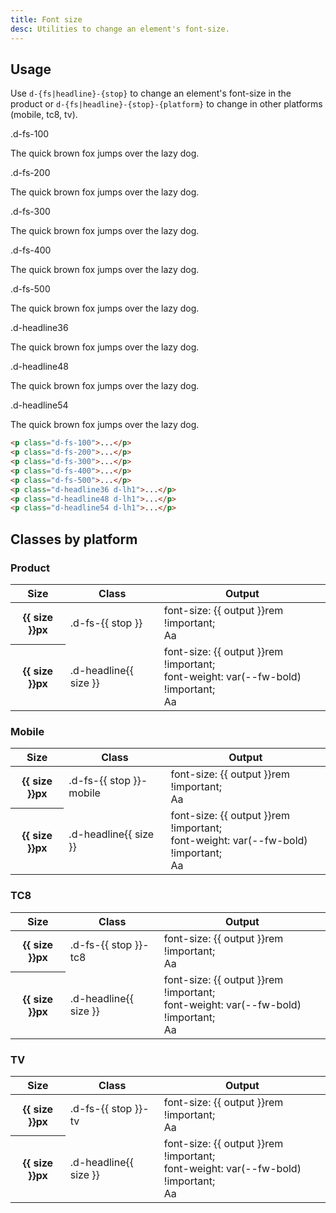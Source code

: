 ```yaml
---
title: Font size
desc: Utilities to change an element's font-size.
---
```


## Usage

Use `d-{fs|headline}-{stop}` to change an element's font-size in the product or `d-{fs|headline}-{stop}-{platform}` to
change in other platforms (mobile, tc8, tv).

<code-well-header class="d-d-flex d-jc-center d-fd-column d-p24 d-bgc-purple-100 d-w100p d-hmn102" custom>
  <div class="d-d-grid d-gg16 d-ai-center" style="grid-template-columns: 10rem 1fr">
    <div class="d-fs-100 d-ff-mono d-fc-purple-400">.d-fs-100</div>
    <div><p class="d-fs-100">The quick brown fox jumps over the lazy dog.</p></div>
    <div class="d-fs-100 d-ff-mono d-fc-purple-400">.d-fs-200</div>
    <div><p class="d-fs-200">The quick brown fox jumps over the lazy dog.</p></div>
    <div class="d-fs-100 d-ff-mono d-fc-purple-400">.d-fs-300</div>
    <div><p class="d-fs-300">The quick brown fox jumps over the lazy dog.</p></div>
    <div class="d-fs-100 d-ff-mono d-fc-purple-400">.d-fs-400</div>
    <div><p class="d-fs-400">The quick brown fox jumps over the lazy dog.</p></div>
    <div class="d-fs-100 d-ff-mono d-fc-purple-400">.d-fs-500</div>
    <div><p class="d-fs-500">The quick brown fox jumps over the lazy dog.</p></div>
    <div class="d-fs-100 d-ff-mono d-fc-purple-400">.d-headline36</div>
    <div><p class="d-headline36 d-lh1">The quick brown fox jumps over the lazy dog.</p></div>
    <div class="d-fs-100 d-ff-mono d-fc-purple-400">.d-headline48</div>
    <div><p class="d-headline48 d-lh1">The quick brown fox jumps over the lazy dog.</p></div>
    <div class="d-fs-100 d-ff-mono d-fc-purple-400">.d-headline54</div>
    <div><p class="d-headline54 d-lh1">The quick brown fox jumps over the lazy dog.</p></div>
  </div>
</code-well-header>

```html
<p class="d-fs-100">...</p>
<p class="d-fs-200">...</p>
<p class="d-fs-300">...</p>
<p class="d-fs-400">...</p>
<p class="d-fs-500">...</p>
<p class="d-headline36 d-lh1">...</p>
<p class="d-headline48 d-lh1">...</p>
<p class="d-headline54 d-lh1">...</p>
```

<script setup>
  import { fontSize } from '@data/type.json';
</script>

## Classes by platform

### Product

<div class="d-h464 d-of-y-auto d-bb d-bc-black-200">
  <table class="d-table dialtone-doc-table">
    <thead>
      <tr>
        <th scope="col" class="d-w10p">Size</th>
        <th scope="col" class="d-w20p">Class</th>
        <th scope="col">Output</th>
      </tr>
    </thead>
    <tbody>
      <tr v-for="{ stop, size, output } in fontSize.product">
        <th scope="row">{{ size }}px</th>
        <td class="d-ff-mono d-fc-purple-400 d-fw-normal d-fs-100">.d-fs-{{ stop }}</td>
        <td>
          <div class="d-d-flex d-jc-space-between d-ai-center">
            <div class="d-fl1 d-ff-mono d-fs-100">
              font-size: {{ output }}rem !important;
            </div>
            <div class="d-fl0 d-lh4" :class="`d-fs-${stop}`">
              Aa
            </div>
          </div>
        </td>
      </tr>
      <tr v-for="{ size, output, headline } in fontSize.product">
        <div v-if="headline === 'yes'" style="display: contents">
          <th scope="row">{{ size }}px</th>
          <td class="d-ff-mono d-fc-purple-400 d-fw-normal d-fs-100">.d-headline{{ size }}</td>
          <td>
            <div class="d-d-flex d-jc-space-between d-ai-center">
              <div class="d-fl1 d-ff-mono d-fs-100">
                font-size: {{ output }}rem !important;<br/>
                font-weight: var(--fw-bold) !important;
              </div>
              <div class="d-fl0 d-lh4" :class="`d-headline${size}`">
                Aa
              </div>
            </div>
          </td>
        </div>
      </tr>
    </tbody>
  </table>
</div>

### Mobile

<div class="d-h464 d-of-y-auto d-bb d-bc-black-200">
  <table class="d-table dialtone-doc-table">
    <thead>
      <tr>
        <th scope="col" class="d-w10p">Size</th>
        <th scope="col" class="d-w20p">Class</th>
        <th scope="col">Output</th>
      </tr>
    </thead>
    <tbody>
      <tr v-for="{ stop, size, output } in fontSize.mobile">
        <th scope="row">{{ size }}px</th>
        <td class="d-ff-mono d-fc-purple-400 d-fw-normal d-fs-100">.d-fs-{{ stop }}-mobile</td>
        <td>
          <div class="d-d-flex d-jc-space-between d-ai-center">
            <div class="d-fl1 d-ff-mono d-fs-100">
              font-size: {{ output }}rem !important;
            </div>
            <div class="d-fl0 d-lh4" :class="`d-fs-${stop}-mobile`">
              Aa
            </div>
          </div>
        </td>
      </tr>
      <tr v-for="{ size, output, headline } in fontSize.mobile">
        <div v-if="headline === 'yes'" style="display: contents">
          <th scope="row">{{ size }}px</th>
          <td class="d-ff-mono d-fc-purple-400 d-fw-normal d-fs-100">.d-headline{{ size }}</td>
          <td>
            <div class="d-d-flex d-jc-space-between d-ai-center">
              <div class="d-fl1 d-ff-mono d-fs-100">
                font-size: {{ output }}rem !important;<br/>
                font-weight: var(--fw-bold) !important;
              </div>
              <div class="d-fl0 d-lh4" :class="`d-headline${size}`">
                Aa
              </div>
            </div>
          </td>
        </div>
      </tr>
    </tbody>
  </table>
</div>

### TC8

<div class="d-h464 d-of-y-auto d-bb d-bc-black-200">
  <table class="d-table dialtone-doc-table">
    <thead>
      <tr>
        <th scope="col" class="d-w10p">Size</th>
        <th scope="col" class="d-w20p">Class</th>
        <th scope="col">Output</th>
      </tr>
    </thead>
    <tbody>
      <tr v-for="{ stop, size, output } in fontSize.tc8">
        <th scope="row">{{ size }}px</th>
        <td class="d-ff-mono d-fc-purple-400 d-fw-normal d-fs-100">.d-fs-{{ stop }}-tc8</td>
        <td>
          <div class="d-d-flex d-jc-space-between d-ai-center">
            <div class="d-fl1 d-ff-mono d-fs-100">
              font-size: {{ output }}rem !important;
            </div>
            <div class="d-fl0 d-lh4" :class="`d-fs-${stop}-tc8`">
              Aa
            </div>
          </div>
        </td>
      </tr>
      <tr v-for="{ size, output, headline } in fontSize.tc8">
        <div v-if="headline === 'yes'" style="display: contents">
          <th scope="row">{{ size }}px</th>
          <td class="d-ff-mono d-fc-purple-400 d-fw-normal d-fs-100">.d-headline{{ size }}</td>
          <td>
            <div class="d-d-flex d-jc-space-between d-ai-center">
              <div class="d-fl1 d-ff-mono d-fs-100">
                font-size: {{ output }}rem !important;<br/>
                font-weight: var(--fw-bold) !important;
              </div>
              <div class="d-fl0 d-lh4" :class="`d-headline${size}`">
                Aa
              </div>
            </div>
          </td>
        </div>
      </tr>
    </tbody>
  </table>
</div>

### TV

<div class="d-h464 d-of-y-auto d-bb d-bc-black-200">
  <table class="d-table dialtone-doc-table">
    <thead>
      <tr>
        <th scope="col" class="d-w10p">Size</th>
        <th scope="col" class="d-w20p">Class</th>
        <th scope="col">Output</th>
      </tr>
    </thead>
    <tbody>
      <tr v-for="{ stop, size, output } in fontSize.tv">
        <th scope="row">{{ size }}px</th>
        <td class="d-ff-mono d-fc-purple-400 d-fw-normal d-fs-100">.d-fs-{{ stop }}-tv</td>
        <td>
          <div class="d-d-flex d-jc-space-between d-ai-center">
            <div class="d-fl1 d-ff-mono d-fs-100">
              font-size: {{ output }}rem !important;
            </div>
            <div class="d-fl0 d-lh4" :class="`d-fs-${stop}-tv`">
              Aa
            </div>
          </div>
        </td>
      </tr>
      <tr v-for="{ size, output, headline } in fontSize.tv">
        <div v-if="headline === 'yes'" style="display: contents">
          <th scope="row">{{ size }}px</th>
          <td class="d-ff-mono d-fc-purple-400 d-fw-normal d-fs-100">.d-headline{{ size }}</td>
          <td>
            <div class="d-d-flex d-jc-space-between d-ai-center">
              <div class="d-fl1 d-ff-mono d-fs-100">
                font-size: {{ output }}rem !important;<br/>
                font-weight: var(--fw-bold) !important;
              </div>
              <div class="d-fl0 d-lh4" :class="`d-headline${size}`">
                Aa
              </div>
            </div>
          </td>
        </div>
      </tr>
    </tbody>
  </table>
</div>
